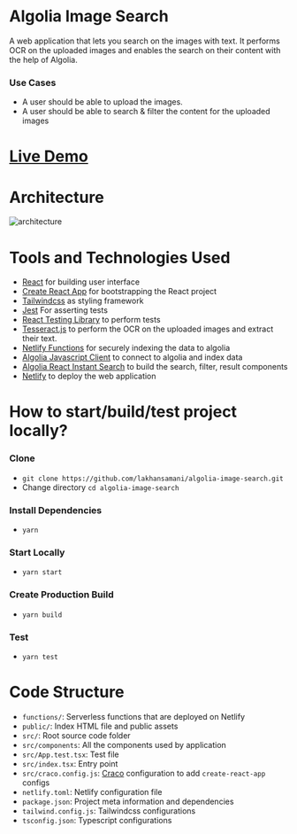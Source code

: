 # Algolia Image Search

A web application that lets you search on the images with text. It performs OCR on the uploaded images and enables the search on their content with the help of Algolia.

### Use Cases

* A user should be able to upload the images.
* A user should be able to search & filter the content for the uploaded images

# [Live Demo](https://algolia-image-search.netlify.app/)

# Architecture
![architecture](https://raw.githubusercontent.com/lakhansamani/algolia-image-search/main/doc/architecture.png)

# Tools and Technologies Used

* [React](https://reactjs.org/) for building user interface
* [Create React App](https://github.com/facebook/create-react-app) for bootstrapping the React project
* [Tailwindcss](https://tailwindcss.com/) as styling framework
* [Jest](https://jestjs.io/) For asserting tests
* [React Testing Library](https://testing-library.com/docs/react-testing-library/intro/) to perform tests
* [Tesseract.js](https://tesseract.projectnaptha.com/) to perform the OCR on the uploaded images and extract their text.
* [Netlify Functions](https://www.netlify.com/products/functions/) for securely indexing the data to algolia
* [Algolia Javascript Client](https://www.algolia.com/doc/api-client/getting-started/install/javascript/?client=javascript) to connect to algolia and index data
* [Algolia React Instant Search](https://github.com/algolia/react-instantsearch) to build the search, filter, result components
* [Netlify](https://www.netlify.com/) to deploy the web application

# How to start/build/test project locally?

### Clone

- `git clone https://github.com/lakhansamani/algolia-image-search.git`
- Change directory `cd algolia-image-search`

### Install Dependencies

- `yarn`

### Start Locally

- `yarn start`

### Create Production Build

- `yarn build`

### Test

- `yarn test`

# Code Structure

- `functions/`: Serverless functions that are deployed on Netlify
- `public/`: Index HTML file and public assets
- `src/`: Root source code folder
- `src/components`: All the components used by application
- `src/App.test.tsx`: Test file
- `src/index.tsx`: Entry point
- `src/craco.config.js`: [Craco](https://github.com/gsoft-inc/craco) configuration to add `create-react-app` configs
- `netlify.toml`: Netlify configuration file
- `package.json`: Project meta information and dependencies
- `tailwind.config.js`: Tailwindcss configurations
- `tsconfig.json`: Typescript configurations

